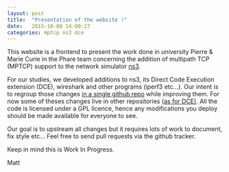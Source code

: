 ```yaml
---
layout: post
title:  "Presentation of the website !"
date:   2015-10-08 14:00:27
categories: mptcp ns3 dce
---
```

This website is a frontend to present the work done in university Pierre & Marie Curie in the Phare team concerning the addition of multipath TCP (MPTCP) support to the network simulator [ns3][ns3].

For our studies, we developed additions to ns3, its Direct Code Execution extension (DCE), wireshark and other programs (iperf3 etc...).
Our intent is to regroup those changes [in a single github repo][mptcp-ns3] while improving them. For now some of theses changes live in other repositories [(as for DCE)][mptcp-dce].
All the code is licensed under a GPL licence, hence any modifications you deploy should be made available for everyone to see.

Our goal is to upstream all changes but it requires lots of work to document, fix style etc...
Feel free to send pull requests via the github tracker.

Keep in mind this is Work In Progress.

Matt

[ns3]:      http://www.nsnam.org
[mptcp-ns3]:   https://github.com/lip6-mptcp
[mptcp-dce]: https://github.com/teto/ns-3-dce/tree/mptcp_tests
